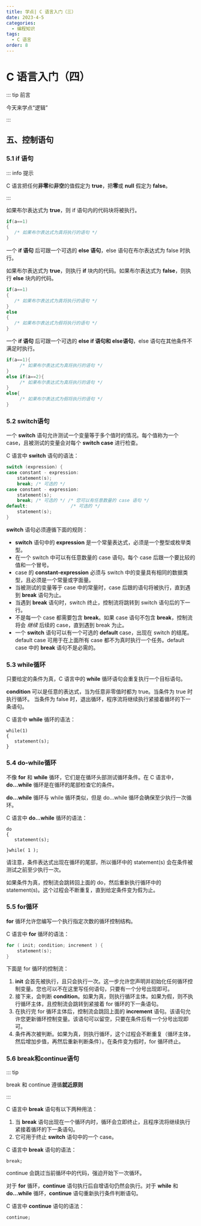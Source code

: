 ```yaml
---
title: 学点| C 语言入门（三）
date: 2023-4-5
categories: 
  - 编程知识
tags: 
  - C 语言
order: 8
---
```


# C 语言入门（四）

::: tip 前言

今天来学点“逻辑”

:::

## 五、控制语句

### 5.1 if 语句

::: info 提示

C 语言把任何**非零**和**非空**的值假定为 **true**，把**零**或 **null** 假定为 **false**。

:::

如果布尔表达式为 **true**，则 if 语句内的代码块将被执行。

```c
if(a==1)
{
   /* 如果布尔表达式为真将执行的语句 */
}
```



一个 **if 语句** 后可跟一个可选的 **else 语句**，else 语句在布尔表达式为 false 时执行。

如果布尔表达式为 **true**，则执行 **if** 块内的代码。如果布尔表达式为 **false**，则执行 **else** 块内的代码。

```c
if(a==1)
{
   /* 如果布尔表达式为真将执行的语句 */
}
else
{
   /* 如果布尔表达式为假将执行的语句 */
}
```



一个 **if 语句** 后可跟一个可选的 **else if 语句和 else语句**，else 语句在其他条件不满足时执行。

```c
if(a==1){
     /* 如果布尔表达式为真将执行的语句 */
}
else if(a==2){
     /* 如果布尔表达式为真将执行的语句 */
}
else{
     /* 如果布尔表达式为假将执行的语句 */
}
```

### 5.2 switch语句

一个 **switch** 语句允许测试一个变量等于多个值时的情况。每个值称为一个 case，且被测试的变量会对每个 **switch case** 进行检查。

C 语言中 **switch** 语句的语法：

```c
switch (expression) {
case constant - expression:
    statement(s);
    break; /* 可选的 */
case constant - expression:
    statement(s);
    break; /* 可选的 */ /* 您可以有任意数量的 case 语句 */
default:                /* 可选的 */
    statement(s);
}
```

**switch** 语句必须遵循下面的规则：

- **switch** 语句中的 **expression** 是一个常量表达式，必须是一个整型或枚举类型。
- 在一个 switch 中可以有任意数量的 case 语句。每个 case 后跟一个要比较的值和一个冒号。
- case 的 **constant-expression** 必须与 switch 中的变量具有相同的数据类型，且必须是一个常量或字面量。
- 当被测试的变量等于 case 中的常量时，case 后跟的语句将被执行，直到遇到 **break** 语句为止。
- 当遇到 **break** 语句时，switch 终止，控制流将跳转到 switch 语句后的下一行。
- 不是每一个 case 都需要包含 **break**。如果 case 语句不包含 **break**，控制流将会 *继续* 后续的 case，直到遇到 break 为止。
- 一个 **switch** 语句可以有一个可选的 **default** case，出现在 switch 的结尾。default case 可用于在上面所有 case 都不为真时执行一个任务。default case 中的 **break** 语句不是必需的。

### 5.3 while循环

只要给定的条件为真，C 语言中的 **while** 循环语句会重复执行一个目标语句。

**condition** 可以是任意的表达式，当为任意非零值时都为 true。当条件为 true 时执行循环。 当条件为 false 时，退出循环，程序流将继续执行紧接着循环的下一条语句。

C 语言中 **while** 循环的语法：

```
while(1)
{
   statement(s);
}
```



### 5.4 do-while循环

不像 **for** 和 **while** 循环，它们是在循环头部测试循环条件。在 C 语言中，**do...while** 循环是在循环的尾部检查它的条件。

**do...while** 循环与 while 循环类似，但是 do...while 循环会确保至少执行一次循环。

C 语言中 **do...while** 循环的语法：

```
do
{
   statement(s);

}while( 1 );
```

请注意，条件表达式出现在循环的尾部，所以循环中的 statement(s) 会在条件被测试之前至少执行一次。

如果条件为真，控制流会跳转回上面的 do，然后重新执行循环中的 statement(s)。这个过程会不断重复，直到给定条件变为假为止。

### 5.5 for循环

**for** 循环允许您编写一个执行指定次数的循环控制结构。

C 语言中 **for** 循环的语法：

```c
for ( init; condition; increment ) {   
    statement(s); 
}
```

下面是 for 循环的控制流：

1. **init** 会首先被执行，且只会执行一次。这一步允许您声明并初始化任何循环控制变量。您也可以不在这里写任何语句，只要有一个分号出现即可。
2. 接下来，会判断 **condition**。如果为真，则执行循环主体。如果为假，则不执行循环主体，且控制流会跳转到紧接着 for 循环的下一条语句。
3. 在执行完 for 循环主体后，控制流会跳回上面的 **increment** 语句。该语句允许您更新循环控制变量。该语句可以留空，只要在条件后有一个分号出现即可。
4. 条件再次被判断。如果为真，则执行循环，这个过程会不断重复（循环主体，然后增加步值，再然后重新判断条件）。在条件变为假时，for 循环终止。

### 5.6 break和continue语句

::: tip

break 和 continue 遵循**就近原则**

:::

C 语言中 **break** 语句有以下两种用法：

1. 当 **break** 语句出现在一个循环内时，循环会立即终止，且程序流将继续执行紧接着循环的下一条语句。
2. 它可用于终止 **switch** 语句中的一个 case。

C 语言中 **break** 语句的语法：

```
break;
```



continue 会跳过当前循环中的代码，强迫开始下一次循环。

对于 **for** 循环，**continue** 语句执行后自增语句仍然会执行。对于 **while** 和 **do...while** 循环，**continue** 语句重新执行条件判断语句。

C 语言中 **continue** 语句的语法：

```
continue;
```
